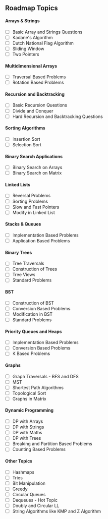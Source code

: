 ## Roadmap Topics

#### Arrays & Strings

- [ ] Basic Array and Strings Questions
- [ ] Kadane's Algorithm
- [ ] Dutch National Flag Algorithm
- [ ] Sliding Window
- [ ] Two Pointers

#### Multidimensional Arrays

- [ ] Traversal Based Problems
- [ ] Rotation Based Problems

#### Recursion and Backtracking

- [ ] Basic Recursion Questions
- [ ] Divide and Conquer
- [ ] Hard Recursion and Backtracking Questions

#### Sorting Algorithms

- [ ] Insertion Sort
- [ ] Selection Sort

#### Binary Search Applications

- [ ] Binary Search on Arrays
- [ ] Binary Search on Matrix

#### Linked Lists

- [ ] Reversal Problems
- [ ] Sorting Problems
- [ ] Slow and Fast Pointers
- [ ] Modify in Linked List

#### Stacks & Queues

- [ ] Implementation Based Problems
- [ ] Application Based Problems

#### Binary Trees

- [ ] Tree Traversals
- [ ] Construction of Trees
- [ ] Tree Views
- [ ] Standard Problems

#### BST

- [ ] Construction of BST
- [ ] Conversion Based Problems
- [ ] Modification in BST
- [ ] Standard Problems

#### Priority Queues and Heaps

- [ ] Implementation Based Problems
- [ ] Conversion Based Problems
- [ ] K Based Problems

#### Graphs

- [ ] Graph Traversals - BFS and DFS
- [ ] MST
- [ ] Shortest Path Algorithms
- [ ] Topological Sort
- [ ] Graphs in Matrix

#### Dynamic Programming

- [ ] DP with Arrays
- [ ] DP with Strings
- [ ] DP with Maths
- [ ] DP with Trees
- [ ] Breaking and Partition Based Problems
- [ ] Counting Based Problems

#### Other Topics

- [ ] Hashmaps
- [ ] Tries
- [ ] Bit Manipulation
- [ ] Greedy
- [ ] Circular Queues
- [ ] Dequeues - Hot Topic
- [ ] Doubly and Circular LL
- [ ] String Algorithms like KMP and Z Algorithm
